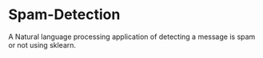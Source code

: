 # Spam-Detection
A Natural language processing application of detecting a message is spam or not using sklearn.
